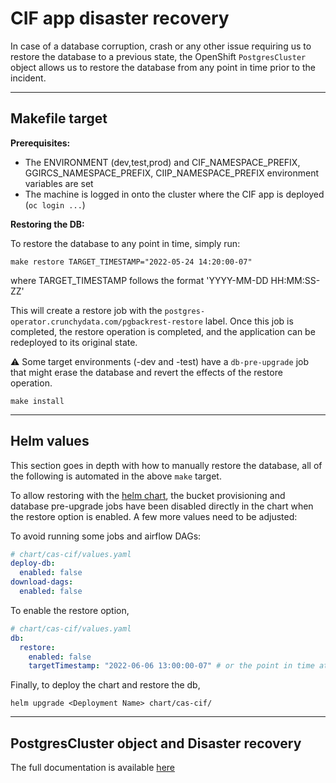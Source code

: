 # CIF app disaster recovery

In case of a database corruption, crash or any other issue requiring us to restore the database to a previous state, the OpenShift `PostgresCluster` object allows us to restore the database from any point in time prior to the incident.

---

## Makefile target

**Prerequisites:**

- The ENVIRONMENT (dev,test,prod) and CIF_NAMESPACE_PREFIX, GGIRCS_NAMESPACE_PREFIX, CIIP_NAMESPACE_PREFIX environment variables are set
- The machine is logged in onto the cluster where the CIF app is deployed (`oc login ...`)

**Restoring the DB:**

To restore the database to any point in time, simply run:

```
make restore TARGET_TIMESTAMP="2022-05-24 14:20:00-07"
```

where TARGET_TIMESTAMP follows the format 'YYYY-MM-DD HH:MM:SS-ZZ'

This will create a restore job with the `postgres-operator.crunchydata.com/pgbackrest-restore` label.
Once this job is completed, the restore operation is completed, and the application can be redeployed to its original state.

:warning: Some target environments (-dev and -test) have a `db-pre-upgrade` job that might erase the database and revert the effects of the restore operation.

```
make install
```

---

## Helm values

This section goes in depth with how to manually restore the database, all of the following is automated in the above `make` target.

To allow restoring with the [helm chart](https://github.com/bcgov/cas-cif/tree/develop/chart/cas-cif), the bucket provisioning and database pre-upgrade jobs have been disabled directly in the chart when the restore option is enabled.
A few more values need to be adjusted:

To avoid running some jobs and airflow DAGs:

```yaml
# chart/cas-cif/values.yaml
deploy-db:
  enabled: false
download-dags:
  enabled: false
```

To enable the restore option,

```yaml
# chart/cas-cif/values.yaml
db:
  restore:
    enabled: false
    targetTimestamp: "2022-06-06 13:00:00-07" # or the point in time at which to restore
```

Finally, to deploy the chart and restore the db,

```
helm upgrade <Deployment Name> chart/cas-cif/
```

---

## PostgresCluster object and Disaster recovery

The full documentation is available [here](https://access.crunchydata.com/documentation/postgres-operator/v5/tutorial/disaster-recovery/)
